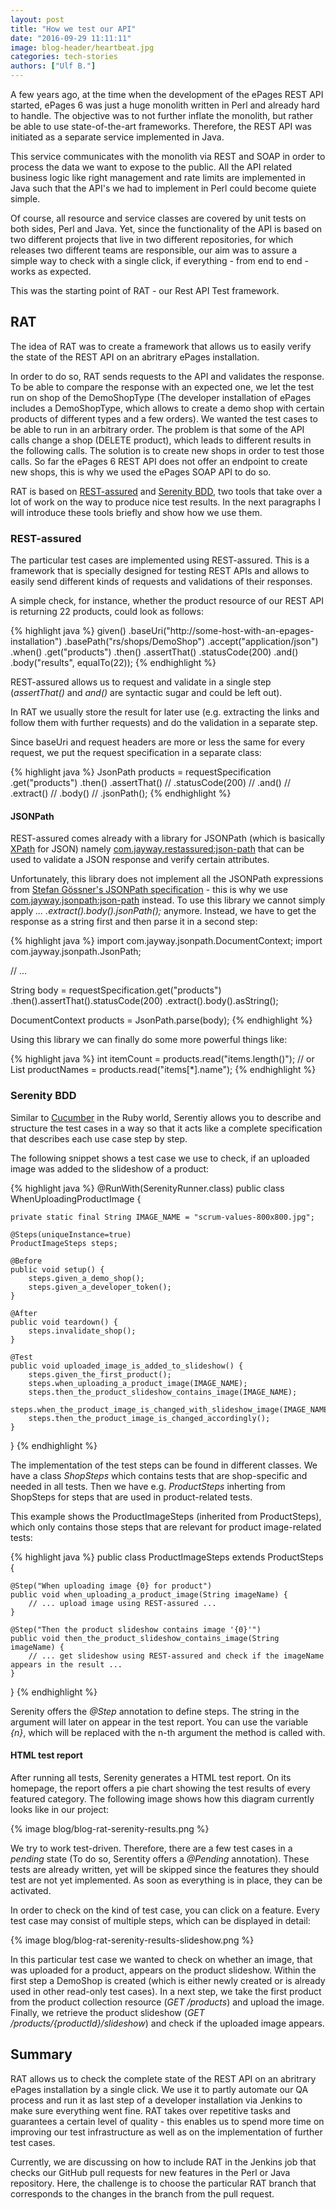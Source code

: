 ```yaml
---
layout: post
title: "How we test our API"
date: "2016-09-29 11:11:11"
image: blog-header/heartbeat.jpg
categories: tech-stories
authors: ["Ulf B."]
---
```


A few years ago, at the time when the development of the ePages REST API started,
ePages 6 was just a huge monolith written in Perl and already hard to handle.
The objective was to not further inflate the monolith, but rather be able to use state-of-the-art frameworks. Therefore, the REST API was initiated as a separate service implemented in Java.

This service communicates with the monolith via REST and SOAP in order to process the data we want to expose to the public.
All the API related business logic like right management and rate limits are implemented in Java such that the API's we had to implement in Perl could
become quiete simple.

Of course, all resource and service classes are covered by unit tests on both sides, Perl and Java.
Yet, since the functionality of the API is based on two different projects that live in two different repositories,
for which releases two different teams are responsible,
our aim was to assure a simple way to check with a single click, if everything - from end to end - works as expected.

This was the starting point of RAT - our Rest API Test framework.

## RAT

The idea of RAT was to create a framework that allows us to easily verify the state of the REST API on an abritrary ePages installation.

In order to do so, RAT sends requests to the API and validates the response.
To be able to compare the response with an expected one, we let the test run on shop of the DemoShopType
(The developer installation of ePages includes a DemoShopType, which allows to create a demo shop with certain products of different types and a few orders).
We wanted the test cases to be able to run in an arbitrary order. The problem is that some of the API calls change a shop (DELETE product),
which leads to different results in the following calls. The solution is to create new shops in order to test those calls.
So far the ePages 6 REST API does not offer an endpoint to create new shops, this is why we used the ePages SOAP API to do so.

RAT is based on [REST-assured](http://rest-assured.io/) and [Serenity BDD](http://www.thucydides.info), two tools that take over a lot of work on the way to produce nice test results. In the next paragraphs I will introduce these tools briefly and show how we use them.

### REST-assured

The particular test cases are implemented using REST-assured. This is a framework that is specially designed for testing REST APIs and allows to easily send different kinds of requests and validations of their responses.

A simple check, for instance, whether the product resource of our REST API is returning 22 products, could look as follows:

{% highlight java %}
given()
    .baseUri("http://some-host-with-an-epages-installation")
    .basePath("rs/shops/DemoShop")
    .accept("application/json")
.when()
    .get("products")
.then()
    .assertThat()
    .statusCode(200)
    .and()
    .body("results", equalTo(22));
{% endhighlight %}

REST-assured allows us to request and validate in a single step (*assertThat()* and *and()* are syntactic sugar and could be left out).

In RAT we usually store the result for later use (e.g. extracting the links and follow them with further requests)
and do the validation in a separate step.

Since baseUri and request headers are more or less the same for every request, we put the request specification in a separate class:

{% highlight java %}
JsonPath products = requestSpecification
                    .get("products")
                    .then()
                    .assertThat() //
                    .statusCode(200) //
                    .and() //
                    .extract() //
                    .body() //
                    .jsonPath();
{% endhighlight %}


#### JSONPath ####

REST-assured comes already with a library for JSONPath (which is basically [XPath](https://en.wikipedia.org/wiki/XPath) for JSON) namely [com.jayway.restassured:json-path](https://mvnrepository.com/artifact/com.jayway.restassured/json-path)
that can be used to validate a JSON response and verify certain attributes.

Unfortunately, this library does not implement all the JSONPath expressions from [Stefan Gössner's JSONPath specification](http://goessner.net/articles/JsonPath/) - this is why we use [com.jayway.jsonpath:json-path](https://mvnrepository.com/artifact/com.jayway.jsonpath/json-path) instead.
To use this library we cannot simply apply *... .extract().body().jsonPath();* anymore. Instead, we have to get the response as a string first and then parse it in a second step:

{% highlight java %}
import com.jayway.jsonpath.DocumentContext;
import com.jayway.jsonpath.JsonPath;

// ...

String body = requestSpecification.get("products")
            .then().assertThat().statusCode(200)
            .extract().body().asString();

DocumentContext products = JsonPath.parse(body);
{% endhighlight %}

Using this library we can finally do some more powerful things like:

{% highlight java %}
int itemCount = products.read("items.length()");
// or
List<String> productNames = products.read("items[*].name");
{% endhighlight %}



### Serenity BDD

Similar to [Cucumber](https://cucumber.io/) in the Ruby world,
Serentiy allows you to describe and structure the test cases in a way so that it acts like a complete specification that describes each use case step by step.

The following snippet shows a test case we use to check, if an uploaded image was added to the slideshow of a product:

{% highlight java %}
@RunWith(SerenityRunner.class)
public class WhenUploadingProductImage {

    private static final String IMAGE_NAME = "scrum-values-800x800.jpg";

    @Steps(uniqueInstance=true)
    ProductImageSteps steps;

    @Before
    public void setup() {
        steps.given_a_demo_shop();
        steps.given_a_developer_token();
    }

    @After
    public void teardown() {
        steps.invalidate_shop();
    }

    @Test
    public void uploaded_image_is_added_to_slideshow() {
        steps.given_the_first_product();
        steps.when_uploading_a_product_image(IMAGE_NAME);
        steps.then_the_product_slideshow_contains_image(IMAGE_NAME);
        steps.when_the_product_image_is_changed_with_slideshow_image(IMAGE_NAME);
        steps.then_the_product_image_is_changed_accordingly();
    }

}
{% endhighlight %}

The implementation of the test steps can be found in different classes. We have a class *ShopSteps* which contains tests that are shop-specific and needed in all tests. Then we have e.g. *ProductSteps* inherting from ShopSteps for steps that are used in product-related tests.

This example shows the ProductImageSteps (inherited from ProductSteps), which only contains those steps that are relevant for product image-related tests:

{% highlight java %}
public class ProductImageSteps extends ProductSteps {

    @Step("When uploading image {0} for product")
    public void when_uploading_a_product_image(String imageName) {
        // ... upload image using REST-assured ...
    }

    @Step("Then the product slideshow contains image '{0}'")
    public void then_the_product_slideshow_contains_image(String imageName) {
        // ... get slideshow using REST-assured and check if the imageName appears in the result ...
    }
}
{% endhighlight %}

Serenity offers the *@Step* annotation to define steps. The string in the argument will later on appear in the test report. You can use the variable *{n}*, which will be replaced with the n-th argument the method is called with.

#### HTML test report

After running all tests, Serenity generates a HTML test report. On its homepage, the report offers a pie chart showing the test results of every featured category. The following image shows how this diagram currently looks like in our project:

{% image blog/blog-rat-serenity-results.png %}

We try to work test-driven. Therefore, there are a few test cases in a *pending* state (To do so, Serentity offers a *@Pending* annotation).
These tests are already written, yet will be skipped since the features they should test are not yet implemented. As soon as everything is in place, they can be activated.

In order to check on the kind of test case, you can click on a feature. Every test case may consist of multiple steps, which can be displayed in detail:

{% image blog/blog-rat-serenity-results-slideshow.png %}

In this particular test case we wanted to check on whether an image, that was uploaded for a product, appears on the product slideshow. Within the first step a DemoShop is created (which is either newly created or is already used in other read-only test cases). In a next step, we take the first product from the product collection resource (*GET /products*) and upload the image. Finally, we retrieve the product slideshow (*GET /products/{productId}/slideshow*) and check if the uploaded image appears.


## Summary

RAT allows us to check the complete state of the REST API on an abritrary ePages installation by a single click. We use it to partly automate our QA process and run it as last step of a developer installation via Jenkins to make sure everything went fine. RAT takes over repetitive tasks and guarantees a certain level of quality - this enables us to spend more time on improving our test infrastructure as well as on the implementation of further test cases.

Currently, we are discussing on how to include RAT in the Jenkins job that checks our GitHub pull requests for new features in the Perl or Java repository. Here, the challenge is to choose the particular RAT branch that corresponds to the changes in the branch from the pull request.
